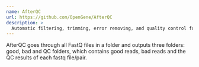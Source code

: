 ```yaml
---
name: AfterQC
url: https://github.com/OpenGene/AfterQC
description: >
  Automatic filtering, trimming, error removing, and quality control for FastQ data
---
```


AfterQC goes through all FastQ files in a folder and outputs three folders: good, bad and QC folders,
which contains good reads, bad reads and the QC results of each fastq file/pair.

